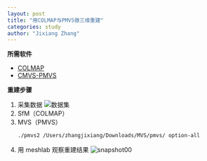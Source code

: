 ```yaml
---
layout: post
title: "用COLMAP与PMVS做三维重建"
categories: study
author: "Jixiang Zhang"
---
```


**所需软件**

- [COLMAP](https://github.com/colmap/colmap)
- [CMVS-PMVS](https://github.com/pmoulon/CMVS-PMVS)

**重建步骤**

1. 采集数据
   ![数据集](https://tva3.sinaimg.cn/large/d494c514ly1gamnn5fdnrj215i0umx6q.jpg)
2. SfM（COLMAP）
3. MVS（PMVS）
   ```bash
   ./pmvs2 /Users/zhangjixiang/Downloads/MVS/pmvs/ option-all
   ```
4. 用 meshlab 观察重建结果
   ![snapshot00](https://tvax4.sinaimg.cn/large/d494c514ly1gamnople40j21we11443x.jpg)